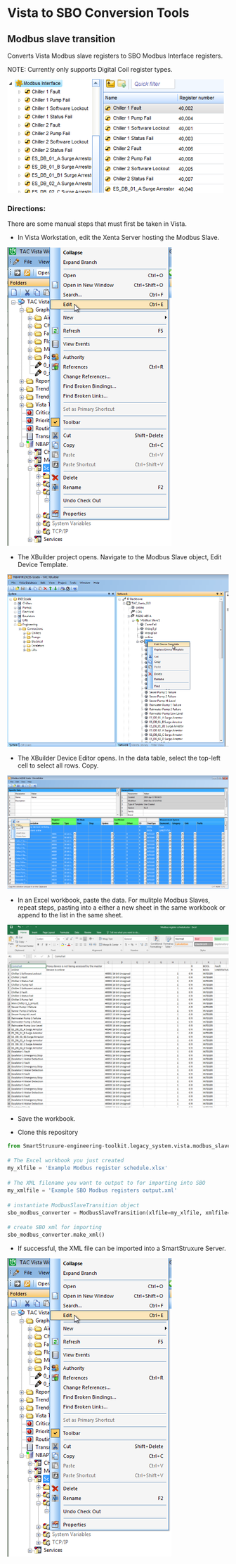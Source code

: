 # Vista to SBO Conversion Tools

## Modbus slave transition
Converts Vista Modbus slave registers to SBO Modbus Interface registers.

NOTE: Currently only supports Digital Coil register types.

![Image of imported Modbus Interface System Tree](images/System_Tree.png)

### Directions:
There are some manual steps that must first be taken in Vista.

- In Vista Workstation, edit the Xenta Server hosting the Modbus Slave.

![Image of imported Modbus Interface System Tree](images/Vista_edit.png)

- The XBuilder project opens. Navigate to the Modbus Slave object, Edit Device Template.

![Image of XBuilder](images/XBuilder_edit.png)

- The XBuilder Device Editor opens. In the data table, select the top-left cell to select all rows. Copy.

![Image of XBuilder Device Editor](images/XBuilder_Device_Editor.png)

- In an Excel workbook, paste the data. For mulitple Modbus Slaves, repeat steps, pasting into a either a new sheet in the same workbook or append to the list in the same sheet.

![Image of Excel](images/Excel_paste.png)

- Save the workbook.

- Clone this repository
```python
from SmartStruxure-engineering-toolkit.legacy_system.vista.modbus_slave_transition import ModbusSlaveTransition

# The Excel workbook you just created
my_xlfile = 'Example Modbus register schedule.xlsx'

# The XML filename you want to output to for importing into SBO
my_xmlfile = 'Example SBO Modbus registers output.xml'

# instantiate ModbusSlaveTransition object
sbo_modbus_converter = ModbusSlaveTransition(xlfile=my_xlfile, xmlfile=my_xmlfile)

# create SBO xml for importing
sbo_modbus_converter.make_xml()

```

- If successful, the XML file can be imported into a SmartStruxure Server.

![Image of imported Modbus Interface System Tree](images/Vista_edit.png)
